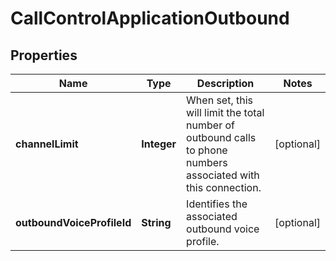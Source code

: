 

# CallControlApplicationOutbound


## Properties

| Name | Type | Description | Notes |
|------------ | ------------- | ------------- | -------------|
|**channelLimit** | **Integer** | When set, this will limit the total number of outbound calls to phone numbers associated with this connection. |  [optional] |
|**outboundVoiceProfileId** | **String** | Identifies the associated outbound voice profile. |  [optional] |



